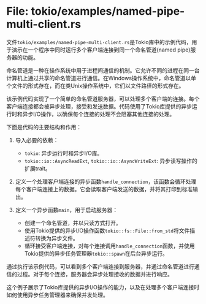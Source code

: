 # File: tokio/examples/named-pipe-multi-client.rs

文件`tokio/examples/named-pipe-multi-client.rs`是Tokio库中的示例代码，用于演示在一个程序中同时运行多个客户端连接到同一个命名管道(named pipe)服务器的功能。

命名管道是一种在操作系统中用于进程间通信的机制。它允许不同的进程在同一台计算机上通过共享的命名管道进行通信。在Windows操作系统中，命名管道以单个文件的形式存在，而在类Unix操作系统中，它们以文件路径的形式存在。

该示例代码实现了一个简单的命名管道服务器，可以处理多个客户端的连接。每个客户端连接都会被异步处理，接受和发送数据。代码使用了Tokio库提供的异步运行时和异步I/O操作，以确保每个连接的处理不会阻塞其他连接的处理。

下面是代码的主要结构和作用：

1. 导入必要的依赖：
    - `tokio`: 异步运行时和异步I/O库。
    - `tokio::io::AsyncReadExt`, `tokio::io::AsyncWriteExt`: 异步读写操作的扩展trait。

2. 定义一个处理客户端连接的异步函数`handle_connection`，该函数会循环处理每个客户端连接上的数据。它会读取客户端发送的数据，并将其打印到标准输出。

3. 定义一个异步函数`main`，用于启动服务器：
    - 创建一个命名管道，并以只读方式打开。
    - 使用Tokio提供的异步I/O操作函数`tokio::fs::File::from_std`将文件描述符转换为异步文件。
    - 循环接受客户端连接，对每个连接调用`handle_connection`函数，并使用Tokio提供的异步任务管理器`tokio::spawn`在后台异步运行。

通过执行该示例代码，可以看到多个客户端连接到服务器，并通过命名管道进行通信的过程。对于每个连接，服务器会异步处理接收的数据并进行响应。

这个例子展示了Tokio库提供的异步I/O操作的能力，以及在处理多个客户端连接时如何使用异步任务管理器来确保并发处理。

